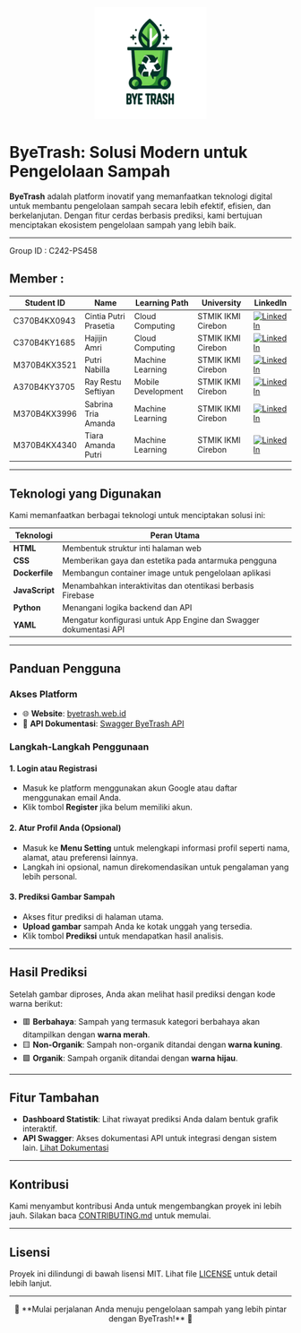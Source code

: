 <p align="center">
  <img 
    width="200" 
    height="200" 
    src="https://github.com/C242-PS458-ByeTrash/ByeTrash/blob/main/logo.png" 
    alt="ByeTrash Logo">
</p>

# ByeTrash: Solusi Modern untuk Pengelolaan Sampah

**ByeTrash** adalah platform inovatif yang memanfaatkan teknologi digital untuk membantu pengelolaan sampah secara lebih efektif, efisien, dan berkelanjutan. Dengan fitur cerdas berbasis prediksi, kami bertujuan menciptakan ekosistem pengelolaan sampah yang lebih baik.

---
 Group ID : C242-PS458 
## Member :



| Student ID | Name            | Learning Path         | University           | LinkedIn                                                                 |
|------------|-----------------|-----------------------|----------------------|--------------------------------------------------------------------------|
|C370B4KX0943| Cintia Putri Prasetia |Cloud Computing | STMIK IKMI Cirebon| [![LinkedIn](https://img.shields.io/badge/LinkedIn-Connect-blue?logo=linkedin)](https://www.linkedin.com/in/cintia-putri-prasetia-466979322?utm_source=share&utm_campaign=share_via&utm_content=profile&utm_medium=android_app) |
|C370B4KY1685| Hajijin Amri |Cloud Computing | STMIK IKMI Cirebon| [![LinkedIn](https://img.shields.io/badge/LinkedIn-Connect-blue?logo=linkedin)](https://linkedin.com/in/janesmith) |
|M370B4KX3521|Putri Nabilla| Machine Learning      |STMIK IKMI Cirebon| [![LinkedIn](https://img.shields.io/badge/LinkedIn-Connect-blue?logo=linkedin)](http://www.linkedin.com/in/putri-nabilla-77a670223) |
|A370B4KY3705|Ray Restu Seftiyan| Mobile Development|STMIK IKMI Cirebon| [![LinkedIn](https://img.shields.io/badge/LinkedIn-Connect-blue?logo=linkedin)](https://www.linkedin.com/in/ray-restu-seftiyan) |
|M370B4KX3996|Sabrina Tria Amanda|Machine Learning| STMIK IKMI Cirebon | [![LinkedIn](https://img.shields.io/badge/LinkedIn-Connect-blue?logo=linkedin)](https://id.linkedin.com/in/sabrina-tria-amanda-a7b7131a2) |
|M370B4KX4340| Tiara Amanda Putri |Machine Learning|STMIK IKMI Cirebon| [![LinkedIn](https://img.shields.io/badge/LinkedIn-Connect-blue?logo=linkedin)](http://www.linkedin.com/in/tiara-amanda-putri-4640312b4) |

---

## Teknologi yang Digunakan

Kami memanfaatkan berbagai teknologi untuk menciptakan solusi ini:

| Teknologi          | Peran Utama                                                                 |
|---------------------|-----------------------------------------------------------------------------|
| **HTML**           | Membentuk struktur inti halaman web                                         |
| **CSS**            | Memberikan gaya dan estetika pada antarmuka pengguna                        |
| **Dockerfile**     | Membangun container image untuk pengelolaan aplikasi                       |
| **JavaScript**     | Menambahkan interaktivitas dan otentikasi berbasis Firebase                |
| **Python**         | Menangani logika backend dan API                                            |
| **YAML**           | Mengatur konfigurasi untuk App Engine dan Swagger dokumentasi API          |

---

## Panduan Pengguna

### Akses Platform
- 🌐 **Website**: [byetrash.web.id](https://byetrash.web.id/)
- 📖 **API Dokumentasi**: [Swagger ByeTrash API](https://byetrash-913316825970.asia-southeast2.run.app/swagger)

### Langkah-Langkah Penggunaan

#### 1. Login atau Registrasi
- Masuk ke platform menggunakan akun Google atau daftar menggunakan email Anda.
- Klik tombol **Register** jika belum memiliki akun.

#### 2. Atur Profil Anda (Opsional)
- Masuk ke **Menu Setting** untuk melengkapi informasi profil seperti nama, alamat, atau preferensi lainnya.
- Langkah ini opsional, namun direkomendasikan untuk pengalaman yang lebih personal.

#### 3. Prediksi Gambar Sampah
- Akses fitur prediksi di halaman utama.
- **Upload gambar** sampah Anda ke kotak unggah yang tersedia.
- Klik tombol **Prediksi** untuk mendapatkan hasil analisis.

---

## Hasil Prediksi

Setelah gambar diproses, Anda akan melihat hasil prediksi dengan kode warna berikut:
- 🟥 **Berbahaya**: Sampah yang termasuk kategori berbahaya akan ditampilkan dengan **warna merah**.
- 🟨 **Non-Organik**: Sampah non-organik ditandai dengan **warna kuning**.
- 🟩 **Organik**: Sampah organik ditandai dengan **warna hijau**.

---

## Fitur Tambahan
- **Dashboard Statistik**: Lihat riwayat prediksi Anda dalam bentuk grafik interaktif.
- **API Swagger**: Akses dokumentasi API untuk integrasi dengan sistem lain. [Lihat Dokumentasi](https://byetrash-913316825970.asia-southeast2.run.app/swagger)

---

## Kontribusi

Kami menyambut kontribusi Anda untuk mengembangkan proyek ini lebih jauh. Silakan baca [CONTRIBUTING.md](CONTRIBUTING.md) untuk memulai.

---

## Lisensi

Proyek ini dilindungi di bawah lisensi MIT. Lihat file [LICENSE](LICENSE) untuk detail lebih lanjut.

---

<p align="center">
  🚀 **Mulai perjalanan Anda menuju pengelolaan sampah yang lebih pintar dengan ByeTrash!** 🌟
</p>
